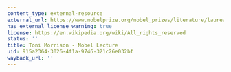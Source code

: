 ```yaml
---
content_type: external-resource
external_url: https://www.nobelprize.org/nobel_prizes/literature/laureates/1993/morrison-lecture.html
has_external_license_warning: true
license: https://en.wikipedia.org/wiki/All_rights_reserved
status: ''
title: Toni Morrison - Nobel Lecture
uid: 915a2364-3026-4f1a-9746-321c26e032bf
wayback_url: ''
---
```

